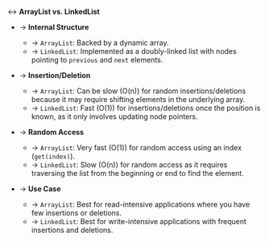 ↔️ **ArrayList vs. LinkedList**

- → **Internal Structure**
  - → `ArrayList`: Backed by a dynamic array.
  - → `LinkedList`: Implemented as a doubly-linked list with nodes pointing to `previous` and `next` elements.

- → **Insertion/Deletion**
  - → `ArrayList`: Can be slow (O(n)) for random insertions/deletions because it may require shifting elements in the underlying array.
  - → `LinkedList`: Fast (O(1)) for insertions/deletions once the position is known, as it only involves updating node pointers.

- → **Random Access**
  - → `ArrayList`: Very fast (O(1)) for random access using an index (`get(index)`).
  - → `LinkedList`: Slow (O(n)) for random access as it requires traversing the list from the beginning or end to find the element.

- → **Use Case**
  - → `ArrayList`: Best for read-intensive applications where you have few insertions or deletions.
  - → `LinkedList`: Best for write-intensive applications with frequent insertions and deletions.
